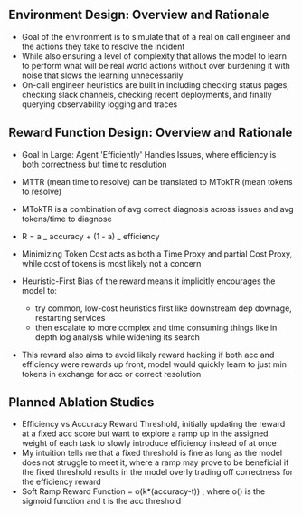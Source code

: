 ## Environment Design: Overview and Rationale

- Goal of the environment is to simulate that of a real on call engineer and the actions they take to resolve the incident
- While also ensuring a level of complexity that allows the model to learn to perform what will be real world actions without over burdening it with noise that slows the learning unnecessarily
- On-call engineer heuristics are built in including checking status pages, checking slack channels, checking recent deployments, and finally querying observability logging and traces

## Reward Function Design: Overview and Rationale

- Goal In Large: Agent 'Efficiently' Handles Issues, where efficiency is both correctness but time to resolution
- MTTR (mean time to resolve) can be translated to MTokTR (mean tokens to resolve)
- MTokTR is a combination of avg correct diagnosis across issues and avg tokens/time to diagnose
- R = a _ accuracy + (1 - a) _ efficiency
- Minimizing Token Cost acts as both a Time Proxy and partial Cost Proxy, while cost of tokens is most likely not a concern
- Heuristic-First Bias of the reward means it implicitly encourages the model to:

  - try common, low-cost heuristics first like downstream dep downage, restarting services
  - then escalate to more complex and time consuming things like in depth log analysis while widening its search

- This reward also aims to avoid likely reward hacking if both acc and efficiency were rewards up front, model would quickly learn to just min tokens in exchange for acc or correct resolution

## Planned Ablation Studies

- Efficiency vs Accuracy Reward Threshold, initially updating the reward at a fixed acc score but want to explore a ramp up in the assigned weight of each task to slowly introduce efficiency instead of at once
- My intuition tells me that a fixed threshold is fine as long as the model does not struggle to meet it, where a ramp may prove to be beneficial if the fixed threshold results in the model overly trading off correctness for the efficiency reward
- Soft Ramp Reward Function = o(k\*(accuracy-t)) , where o() is the sigmoid function and t is the acc threshold
